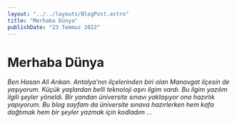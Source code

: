 ```yaml
---
layout: "../../layouts/BlogPost.astro"
title: "Merhaba Dünya"
publishDate: "23 Temmuz 2022"
---
```





# Merhaba Dünya  
   *Ben Hasan Ali Arıkan.  Antalya'nın ilçelerinden biri olan Manavgat ilçesin de yaşıyorum.
   Küçük yaşlardan belli teknoloji aşırı  ilgim vardı.
   Bu ilgim yazılım ilgili  şeyler yöneldi. Bir yandan üniversite sınavı yaklaşıyor ona hazırlık yapıyorum.
   Bu blog sayfam da  üniversite sınava hazırlerken hem kafa dağtımak hem bir şeyler yazmak için kodladım  ...*





